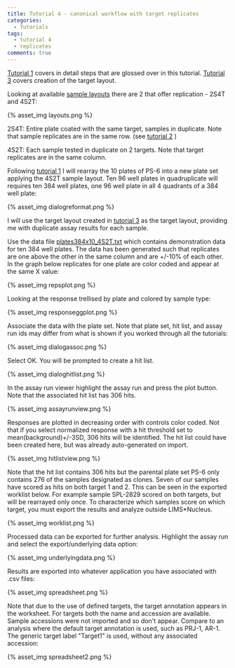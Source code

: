 ```yaml
---
title: Tutorial 4 - canonical workflow with target replicates
categories:
  - Tutorials
tags:
  - tutorial 4
  - replicates
comments: true
---
```


[Tutorial 1](/software/tut1/) covers in detail steps that are glossed over in this tutorial.
[Tutorial 3](/software/tut3/) covers creation of the target layout.

Looking at available [sample layouts](/software/replication) there are 2 that offer replication - 2S4T and 4S2T:

{% asset_img layouts.png %}


2S4T: Entire plate coated with the same target, samples in duplicate.  Note that sample replicates are in the same row. (see [tutorial 2](/software/tut2) )

4S2T: Each sample tested in duplicate on 2 targets. Note that target replicates are in the same column. 

Following [tutorial 1](/software/tut1/) I will rearray the 10 plates of PS-6 into a new plate set applying the 4S2T sample layout. Ten 96 well plates in quadruplicate will requires ten 384 well plates, one 96 well plate in all 4 quadrants of a 384 well plate:

{% asset_img dialogreformat.png %}

I will use the target layout created in [tutorial 3](/software/tut3/) as the target layout, providing me with duplicate assay results for each sample.

Use the data file [plates384x10_4S2T.txt](/software/tut3/plates384x10_4S2T.txt) which contains demonstration data for ten 384 well plates.  The data has been generated such that replicates are one above the other in the same column and are +/-10% of each other. In the graph below replicates for one plate are color coded and appear at the same X value: 

{% asset_img repsplot.png %}

Looking at the response trellised by plate and colored by sample type: 

{% asset_img responseggplot.png %}

Associate the data with the plate set. Note that plate set, hit list, and assay run ids may differ from what is shown if you worked through all the tutorials:

{% asset_img dialogassoc.png %}

Select OK.  You will be prompted to create a hit list.

{% asset_img dialoghitlist.png %}

In the assay run viewer highlight the assay run and press the plot button. Note that the associated hit list has 306 hits.

{% asset_img assayrunview.png %}

Responses are plotted in decreasing order with controls color coded. Not that if you select normalized response with a hit threshold set to mean(background)+/-3SD, 306 hits will be identified.  The hit list could have been created here, but was already auto-generated on import.


{% asset_img hitlistview.png %}

Note that the hit list contains 306 hits but the parental plate set PS-6 only contains 276 of the samples designated as clones. Seven of our samples have scored as hits on both target 1 and 2. This can be seen in the exported worklist below. For example sample SPL-2829 scored on both targets, but will be rearrayed only once. To characterize which samples score on which target, you must export the results and analyze outside LIMS\*Nucleus.

{% asset_img worklist.png %}

Processed data can be exported for further analysis.  Highlight the assay run and select the export/underlying data option:

{% asset_img underlyingdata.png %}

Results are exported into whatever application you have associated with .csv files:

{% asset_img spreadsheet.png %}


Note that due to the use of defined targets, the target annotation appears in the worksheet. For targets both the name and accession are available.  Sample accessions were not imported and so don't appear.  Compare to an analysis where the default target annotation is used, such as PRJ-1, AR-1.  The generic target label "Target1" is used, without any associated accession:

{% asset_img spreadsheet2.png %}



